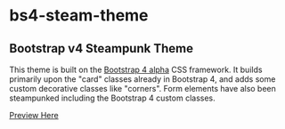 # bs4-steam-theme #
## Bootstrap v4 Steampunk Theme ##

This theme is built on the <a href="http://v4-alpha.getbootstrap.com/">Bootstrap 4 alpha</a> CSS framework.
It builds primarily upon the "card" classes already in Bootstrap 4, and adds some custom decorative classes like "corners".
Form elements have also been steampunked including the Bootstrap 4 custom classes.

[Preview Here](http://htmlpreview.github.io/?https://github.com/lacockj/bs4-steam-theme/blob/master/preview.html)
